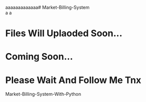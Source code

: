 aaaaaaaaaaaaa# Market-Billing-System    
a
a



# Files Will Uplaoded Soon...

# Coming Soon...
<h1>Please Wait And Follow Me Tnx</h1>

Market-Billing-System-With-Python
